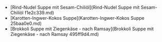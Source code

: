 * [Rind-Nudel Suppe mit Sesam-Chiliöl](Rind-Nudel Suppe mit Sesam-Chiliöl f1e2c339.md)
* [Karotten-Ingwer-Kokos Suppe](Karotten-Ingwer-Kokos Suppe 25baa0e0.md)
* [Brokkoli Suppe mit Ziegenkäse - nach Ramsay](Brokkoli Suppe mit Ziegenkäse - nach Ramsay 495ff9d4.md)